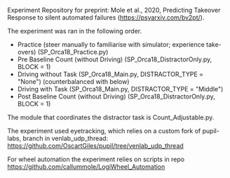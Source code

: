 Experiment Repository for preprint: Mole et al., 2020, Predicting Takeover Response to silent automated failures (https://psyarxiv.com/bv2pt/).

The experiment was ran in the following order.

- Practice (steer manually to familiarise with simulator; experience take-overs) (SP_Orca18_Practice.py)
- Pre Baseline Count (without Driving) (SP_Orca18_DistractorOnly.py, BLOCK = 1)
- Driving without Task (SP_Orca18_Main.py, DISTRACTOR_TYPE = "None") (counterbalanced with below)
- Driving with Task (SP_Orca18_Main.py, DISTRACTOR_TYPE = "Middle")
- Post Baseline Count (without Driving) (SP_Orca18_DistractorOnly.py, BLOCK = 1)

The module that coordinates the distractor task is Count_Adjustable.py.

The experiment used eyetracking, which relies on a custom fork of pupil-labs, branch in venlab_udp_thread:  https://github.com/OscartGiles/pupil/tree/venlab_udp_thread

For wheel automation the experiment relies on scripts in repo https://github.com/callummole/LogiWheel_Automation



